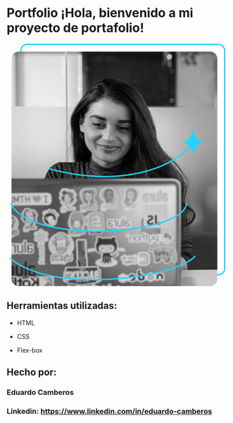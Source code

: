 # Portfolio ¡Hola, bienvenido a mi proyecto de portafolio!

<p align='center'>
<!--  ![imagen](https://github.com/C4mb3r0s/Portafolio-Alura/blob/main/images/Imagem.png) -->
  <img src="https://github.com/C4mb3r0s/Portafolio-Alura/blob/main/images/Imagem.png" alt="imagen">
</p>

## Herramientas utilizadas:

* HTML

* CSS

* Flex-box

## Hecho por:

### Eduardo Camberos

### Linkedin: https://www.linkedin.com/in/eduardo-camberos 
